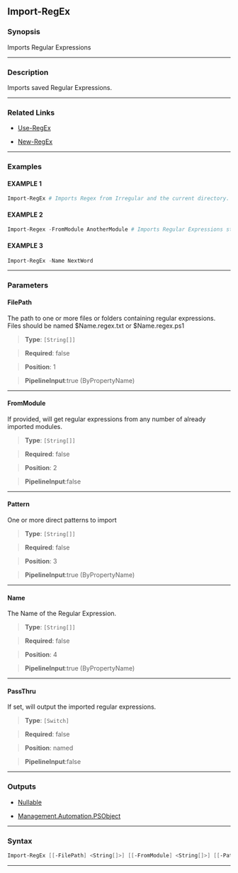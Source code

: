 Import-RegEx
------------
### Synopsis
Imports Regular Expressions

---
### Description

Imports saved Regular Expressions.

---
### Related Links
* [Use-RegEx](Use-RegEx.md)



* [New-RegEx](New-RegEx.md)



---
### Examples
#### EXAMPLE 1
```PowerShell
Import-RegEx # Imports Regex from Irregular and the current directory.
```

#### EXAMPLE 2
```PowerShell
Import-Regex -FromModule AnotherModule # Imports Regular Expressions stored in another module.
```

#### EXAMPLE 3
```PowerShell
Import-RegEx -Name NextWord
```

---
### Parameters
#### **FilePath**

The path to one or more files or folders containing regular expressions.
Files should be named $Name.regex.txt or $Name.regex.ps1



> **Type**: ```[String[]]```

> **Required**: false

> **Position**: 1

> **PipelineInput**:true (ByPropertyName)



---
#### **FromModule**

If provided, will get regular expressions from any number of already imported modules.



> **Type**: ```[String[]]```

> **Required**: false

> **Position**: 2

> **PipelineInput**:false



---
#### **Pattern**

One or more direct patterns to import



> **Type**: ```[String[]]```

> **Required**: false

> **Position**: 3

> **PipelineInput**:true (ByPropertyName)



---
#### **Name**

The Name of the Regular Expression.



> **Type**: ```[String[]]```

> **Required**: false

> **Position**: 4

> **PipelineInput**:true (ByPropertyName)



---
#### **PassThru**

If set, will output the imported regular expressions.



> **Type**: ```[Switch]```

> **Required**: false

> **Position**: named

> **PipelineInput**:false



---
### Outputs
* [Nullable](https://learn.microsoft.com/en-us/dotnet/api/System.Nullable)


* [Management.Automation.PSObject](https://learn.microsoft.com/en-us/dotnet/api/System.Management.Automation.PSObject)




---
### Syntax
```PowerShell
Import-RegEx [[-FilePath] <String[]>] [[-FromModule] <String[]>] [[-Pattern] <String[]>] [[-Name] <String[]>] [-PassThru] [<CommonParameters>]
```
---

